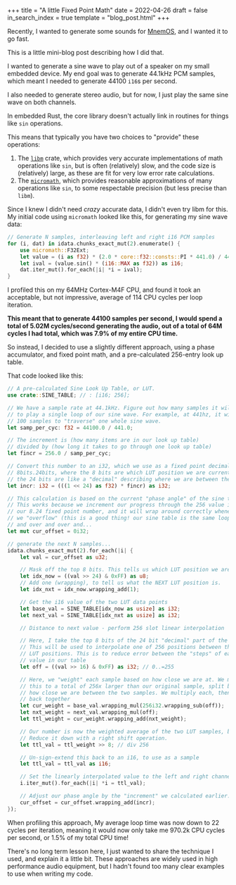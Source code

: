 +++
title = "A little Fixed Point Math"
date = 2022-04-26
draft = false
in_search_index = true
template = "blog_post.html"
+++

Recently, I wanted to generate some sounds for [MnemOS](./mnemos-initial-release.md), and I wanted it to go fast.

This is a little mini-blog post describing how I did that.

<!-- more -->

I wanted to generate a sine wave to play out of a speaker on my small embedded device. My end goal was to generate 44.1kHz PCM samples, which meant I needed to generate 44100 `i16`s per second.

I also needed to generate stereo audio, but for now, I just play the same sine wave on both channels.

In embedded Rust, the core library doesn't actually link in routines for things like `sin` operations.

This means that typically you have two choices to "provide" these operations:

1. The [`libm`](https://docs.rs/libm) crate, which provides very accurate implementations of math operations like `sin`, but is often (relatively) slow, and the code size is (relatively) large, as these are fit for very low error rate calculations.
2. The [`micromath`](https://docs.rs/micromath/), which provides reasonable approximations of many operations like `sin`, to some respectable precision (but less precise than `libm`).

Since I knew I didn't need *crazy* accurate data, I didn't even try libm for this. My initial code using `micromath` looked like this, for generating my sine wave data:

```rust
// Generate N samples, interleaving left and right i16 PCM samples
for (i, dat) in idata.chunks_exact_mut(2).enumerate() {
    use micromath::F32Ext;
    let value = (i as f32) * (2.0 * core::f32::consts::PI * 441.0) / 44100.0;
    let ival = (value.sin() * (i16::MAX as f32)) as i16;
    dat.iter_mut().for_each(|i| *i = ival);
}
```

I profiled this on my 64MHz Cortex-M4F CPU, and found it took an acceptable, but not impressive, average of 114 CPU cycles per loop iteration.

**This meant that to generate 44100 samples per second, I would spend a total of 5.02M cycles/second generating the audio, out of a total of 64M cycles I had total, which was 7.9% of my entire CPU time.**

So instead, I decided to use a slightly different approach, using a phase accumulator, and fixed point math, and a pre-calculated 256-entry look up table.

That code looked like this:

```rust
// A pre-calculated Sine Look Up Table, or LUT.
use crate::SINE_TABLE; // : [i16; 256];

// We have a sample rate at 44.1kHz. Figure out how many samples it will take
// to play a single loop of our sine wave. For example, at 441hz, it will take
// 100 samples to "traverse" one whole sine wave.
let samp_per_cyc: f32 = 44100.0 / 441.0;

// The increment is (how many items are in our look up table)
// divided by (how long it takes to go through one look up table)
let fincr = 256.0 / samp_per_cyc;

// Convert this number to an i32, which we use as a fixed point decimal, basically
// 8bits.24bits, where the 8 bits are which LUT position we are currently in, and
// the 24 bits are like a "decimal" describing where we are between the LUT positions
let incr: i32 = (((1 << 24) as f32) * fincr) as i32;

// This calculation is based on the current "phase angle" of the sine table.
// This works because we increment our progress through the 256 value in
// our 8.24 fixed point number, and it will wrap around correctly whenever
// we "overflow" (this is a good thing! our sine table is the same loop over
// and over and over and...
let mut cur_offset = 0i32;

// generate the next N samples...
idata.chunks_exact_mut(2).for_each(|i| {
    let val = cur_offset as u32;

    // Mask off the top 8 bits. This tells us which LUT position we are in
    let idx_now = ((val >> 24) & 0xFF) as u8;
    // Add one (wrapping), to tell us what the NEXT LUT position is.
    let idx_nxt = idx_now.wrapping_add(1);

    // Get the i16 value of the two LUT data points
    let base_val = SINE_TABLE[idx_now as usize] as i32;
    let next_val = SINE_TABLE[idx_nxt as usize] as i32;

    // Distance to next value - perform 256 slot linear interpolation

    // Here, I take the top 8 bits of the 24 bit "decimal" part of the number.
    // This will be used to interpolate one of 256 positions between the two
    // LUT positions. This is to reduce error between the "steps" of each LUT
    // value in our table
    let off = ((val >> 16) & 0xFF) as i32; // 0..=255

    // Here, we "weight" each sample based on how close we are at. We multiply
    // this to a total of 256x larger than our original sample, split between
    // how close we are between the two samples. We multiply each, then add them
    // back together
    let cur_weight = base_val.wrapping_mul(256i32.wrapping_sub(off));
    let nxt_weight = next_val.wrapping_mul(off);
    let ttl_weight = cur_weight.wrapping_add(nxt_weight);

    // Our number is now the weighted average of the two LUT samples, but 256x too big.
    // Reduce it down with a right shift operation.
    let ttl_val = ttl_weight >> 8; // div 256

    // Un-sign-extend this back to an i16, to use as a sample
    let ttl_val = ttl_val as i16;

    // Set the linearly interpolated value to the left and right channel
    i.iter_mut().for_each(|i| *i = ttl_val);

    // Adjust our phase angle by the "increment" we calculated earlier.
    cur_offset = cur_offset.wrapping_add(incr);
});
```

When profiling this approach, My average loop time was now down to 22 cycles per iteration, meaning it would now only take me 970.2k CPU cycles per second, or 1.5% of my total CPU time!

There's no long term lesson here, I just wanted to share the technique I used, and explain it a little bit. These approaches are widely used in high performance audio equipment, but I hadn't found too many clear examples to use when writing my code.
